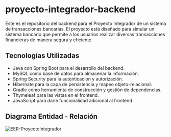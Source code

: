 # proyecto-integrador-backend
Este es el repositorio del backend para el Proyecto Integrador de un sistema de transacciones bancarias. El proyecto está diseñado para simular un sistema bancario que permite a los usuarios realizar diversas transacciones financieras de manera segura y eficiente.
## Tecnologías Utilizadas
- Java con Spring Boot para el desarrollo del backend.
- MySQL como base de datos para almacenar la información.
- Spring Security para la autenticación y autorización.
- Hibernate para la capa de persistencia y mapeo objeto-relacional.
- Gradle como herramienta de construcción y gestión de dependencias.
- Thymeleaf para las vistas en el frontend.
- JavaScript para darle funcionalidad adicional al frontend 
## Diagrama Entidad - Relación
![EER-ProyectoIntegrador](https://github.com/WhitneySt/proyecto-integrador-backend/assets/98284374/d630d4ed-7760-458e-a1a4-e134100d9230)


